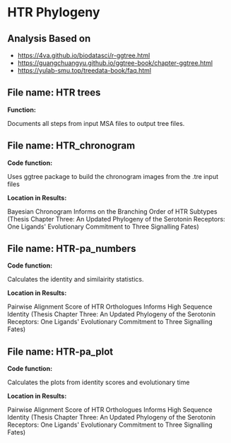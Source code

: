 # HTR Phylogeny 

## Analysis Based on

- https://4va.github.io/biodatasci/r-ggtree.html
- https://guangchuangyu.github.io/ggtree-book/chapter-ggtree.html
- https://yulab-smu.top/treedata-book/faq.html

## File name: HTR trees

**Function:**

Documents all steps from input MSA files to output tree files.  

## File name: HTR_chronogram

**Code function:**

Uses ggtree package to build the chronogram images from the .tre input files 

**Location in Results:**

Bayesian Chronogram Informs on the Branching Order of HTR Subtypes (Thesis Chapter Three: An Updated Phylogeny of the Serotonin Receptors: One Ligands' Evolutionary Commitment to Three Signalling Fates)

## File name: HTR-pa_numbers

**Code function:**

Calculates the identity and similairity statistics.  

**Location in Results:**

Pairwise Alignment Score of HTR Orthologues Informs High Sequence Identity (Thesis Chapter Three: An Updated Phylogeny of the Serotonin Receptors: One Ligands' Evolutionary Commitment to Three Signalling Fates)

## File name: HTR-pa_plot

**Code function:**

Calculates the plots from identity scores and evolutionary time   

**Location in Results:**

Pairwise Alignment Score of HTR Orthologues Informs High Sequence Identity (Thesis Chapter Three: An Updated Phylogeny of the Serotonin Receptors: One Ligands' Evolutionary Commitment to Three Signalling Fates)
